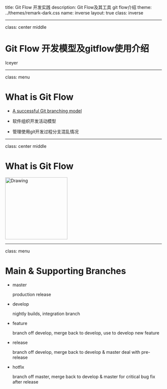 title: Git Flow 开发实践
description: Git Flow及其工具 git flow介绍
theme: ../themes/remark-dark.css
name: inverse
layout: true
class: inverse

---
class: center middle

# Git Flow 开发模型及gitflow使用介绍  
Iceyer 

---

class: menu

# What is Git Flow

 * [A successful Git branching model](http://nvie.com/posts/a-successful-git-branching-model/)

 * 软件组织开发活动模型
 * 管理使用git开发过程分支混乱情况

---

class: center middle

# What is Git Flow

<img src="http://nvie.com/img/git-model@2x.png" alt="Drawing" width="200px" />

---

class: menu

# Main & Supporting Branches

 * master

    production release

 * develop

    nightly builds, integration branch

 * feature
    
    branch off develop, merge back to develop, use to develop new feature

 * release
    
    branch off develop, merge back to develop & master
    deal with pre-release

 * hotfix

    branch off master, merge back to develop & master
    for critical bug fix after release


